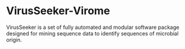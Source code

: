 # VirusSeeker-Virome
VirusSeeker is a set of fully automated and modular software package designed for mining sequence data to identify sequences of microbial origin.
